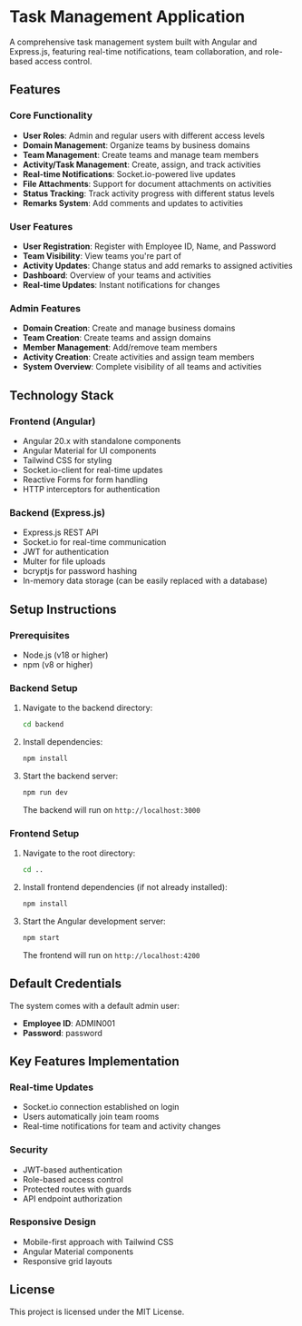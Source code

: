 # Task Management Application

A comprehensive task management system built with Angular and Express.js, featuring real-time notifications, team collaboration, and role-based access control.

## Features

### Core Functionality
- **User Roles**: Admin and regular users with different access levels
- **Domain Management**: Organize teams by business domains
- **Team Management**: Create teams and manage team members
- **Activity/Task Management**: Create, assign, and track activities
- **Real-time Notifications**: Socket.io-powered live updates
- **File Attachments**: Support for document attachments on activities
- **Status Tracking**: Track activity progress with different status levels
- **Remarks System**: Add comments and updates to activities

### User Features
- **User Registration**: Register with Employee ID, Name, and Password
- **Team Visibility**: View teams you're part of
- **Activity Updates**: Change status and add remarks to assigned activities
- **Dashboard**: Overview of your teams and activities
- **Real-time Updates**: Instant notifications for changes

### Admin Features
- **Domain Creation**: Create and manage business domains
- **Team Creation**: Create teams and assign domains
- **Member Management**: Add/remove team members
- **Activity Creation**: Create activities and assign team members
- **System Overview**: Complete visibility of all teams and activities

## Technology Stack

### Frontend (Angular)
- Angular 20.x with standalone components
- Angular Material for UI components
- Tailwind CSS for styling
- Socket.io-client for real-time updates
- Reactive Forms for form handling
- HTTP interceptors for authentication

### Backend (Express.js)
- Express.js REST API
- Socket.io for real-time communication
- JWT for authentication
- Multer for file uploads
- bcryptjs for password hashing
- In-memory data storage (can be easily replaced with a database)

## Setup Instructions

### Prerequisites
- Node.js (v18 or higher)
- npm (v8 or higher)

### Backend Setup

1. Navigate to the backend directory:
   ```bash
   cd backend
   ```

2. Install dependencies:
   ```bash
   npm install
   ```

3. Start the backend server:
   ```bash
   npm run dev
   ```
   
   The backend will run on `http://localhost:3000`

### Frontend Setup

1. Navigate to the root directory:
   ```bash
   cd ..
   ```

2. Install frontend dependencies (if not already installed):
   ```bash
   npm install
   ```

3. Start the Angular development server:
   ```bash
   npm start
   ```
   
   The frontend will run on `http://localhost:4200`

## Default Credentials

The system comes with a default admin user:
- **Employee ID**: ADMIN001
- **Password**: password

## Key Features Implementation

### Real-time Updates
- Socket.io connection established on login
- Users automatically join team rooms
- Real-time notifications for team and activity changes

### Security
- JWT-based authentication
- Role-based access control
- Protected routes with guards
- API endpoint authorization

### Responsive Design
- Mobile-first approach with Tailwind CSS
- Angular Material components
- Responsive grid layouts

## License

This project is licensed under the MIT License.
